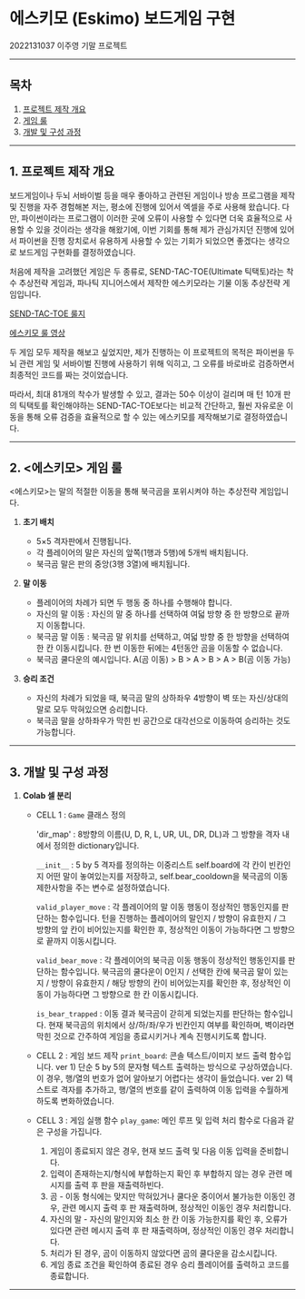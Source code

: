 # 에스키모 (Eskimo) 보드게임 구현

2022131037 이주영 기말 프로젝트

---

## 목차

1. [프로젝트 제작 개요](#프로젝트-제작-개요)
2. [게임 룰](#게임-룰)
3. [개발 및 구성 과정](#개발-및-구성-과정)

---

## 1. 프로젝트 제작 개요

보드게임이나 두뇌 서바이벌 등을 매우 좋아하고 관련된 게임이나 방송 프로그램을 제작 및 진행을 자주 경험해본 저는, 평소에 진행에 있어서 엑셀을 주로 사용해 왔습니다. 다만, 파이썬이라는 프로그램이 이러한 곳에 오류이 사용할 수 있다면 더욱 효율적으로 사용할 수 있을 것이라는 생각을 해왔기에, 이번 기회를 통해 제가 관심가지던 진행에 있어서 파이썬을 진행 장치로서 유용하게 사용할 수 있는 기회가 되었으면 좋겠다는 생각으로 보드게임 구현화를 결정하였습니다.

처음에 제작을 고려했던 게임은 두 종류로, SEND-TAC-TOE(Ultimate 틱택토)라는 착수 추상전략 게임과, 파나틱 지니어스에서 제작한 에스키모라는 기물 이동 추상전략 게임입니다. 

[SEND-TAC-TOE 룰지](https://cafe.naver.com/geniuslike/115)

[에스키모 룰 영상](https://www.youtube.com/watch?v=Z7Nn6rXVP_8)

두 게임 모두 제작을 해보고 싶었지만, 제가 진행하는 이 프로젝트의 목적은 파이썬을 두뇌 관련 게임 및 서바이벌 진행에 사용하기 위해 익히고, 그 오류를 바로바로 검증하면서 최종적인 코드를 짜는 것이었습니다.

따라서, 최대 81개의 착수가 발생할 수 있고, 결과는 50수 이상이 걸리며 매 턴 10개 판의 틱택토를 확인해야하는 SEND-TAC-TOE보다는 비교적 간단하고, 훨씬 자유로운 이동을 통해 오류 검증을 효율적으로 할 수 있는 에스키모를 제작해보기로 결정하였습니다. 

---

## 2. <에스키모> 게임 룰
<에스키모>는 말의 적절한 이동을 통해 북극곰을 포위시켜야 하는 추상전략 게임입니다.

1. **초기 배치**

   * 5×5 격자판에서 진행됩니다.
   * 각 플레이어의 말은 자신의 앞쪽(1행과 5행)에 5개씩 배치됩니다.
   * 북극곰 말은 판의 중앙(3행 3열)에 배치됩니다.

2. **말 이동**

   * 플레이어의 차례가 되면 두 행동 중 하나를 수행해야 합니다.
   * 자신의 말 이동 : 자신의 말 중 하나를 선택하여 여덟 방향 중 한 방향으로 끝까지 이동합니다.
   * 북극곰 말 이동 : 북극곰 말 위치를 선택하고, 여덟 방향 중 한 방향을 선택하여 한 칸 이동시킵니다. 한 번 이동한 뒤에는 4턴동안 곰을 이동할 수 없습니다.
   * 북극곰 쿨다운의 예시입니다. A(곰 이동) > B > A > B > A > B(곰 이동 가능)

3. **승리 조건**

   * 자신의 차례가 되었을 때, 북극곰 말의 상하좌우 4방향이 벽 또는 자신/상대의 말로 모두 막혀있으면 승리합니다.
   * 북극곰 말을 상하좌우가 막힌 빈 공간으로 대각선으로 이동하여 승리하는 것도 가능합니다.

---

## 3. 개발 및 구성 과정

1. **Colab 셀 분리**

   * CELL 1 : `Game` 클래스 정의

     'dir_map' : 8방향의 이름(U, D, R, L, UR, UL, DR, DL)과 그 방향을 격자 내에서 정의한 dictionary입니다.

     `__init__` : 5 by 5 격자를 정의하는 이중리스트 self.board에 각 칸이 빈칸인지 어떤 말이 놓여있는지를 저장하고, self.bear_cooldown을 북극곰의 이동 제한사항을 주는 변수로 설정하였습니다.

     `valid_player_move` : 각 플레이어의 말 이동 행동이 정상적인 행동인지를 판단하는 함수입니다. 턴을 진행하는 플레이어의 말인지 / 방향이 유효한지 / 그 방향의 앞 칸이 비어있는지를 확인한 후, 정상적인 이동이 가능하다면 그 방향으로 끝까지 이동시킵니다.

     `valid_bear_move` : 각 플레이어의 북극곰 이동 행동이 정상적인 행동인지를 판단하는 함수입니다. 북극곰의 쿨다운이 0인지 / 선택한 칸에 북극곰 말이 있는지 / 방향이 유효한지 / 해당 방향의 칸이 비어있는지를 확인한 후, 정상적인 이동이 가능하다면 그 방향으로 한 칸 이동시킵니다.

     `is_bear_trapped` : 이동 결과 북극곰이 갇히게 되었는지를 판단하는 함수입니다. 현재 북극곰의 위치에서 상/하/좌/우가 빈칸인지 여부를 확인하며, 벽이라면 막힌 것으로 간주하여 게임을 종료시키거나 계속 진행시키도록 합니다.
     
   * CELL 2 : 게임 보드 제작
     `print_board`: 콘솔 텍스트/이미지 보드 출력 함수입니다.
     ver 1) 단순 5 by 5의 문자형 텍스트 출력하는 방식으로 구상하였습니다. 이 경우, 행/열의 번호가 없어 알아보기 어렵다는 생각이 들었습니다.
     ver 2) 텍스트로 격자를 추가하고, 행/열의 번호를 같이 출력하여 이동 입력을 수월하게 하도록 변화하였습니다.
     
   * CELL 3 : 게임 실행 함수
     `play_game`: 메인 루프 및 입력 처리 함수로 다음과 같은 구성을 가집니다.
      1. 게임이 종료되지 않은 경우, 현재 보드 출력 및 다음 이동 입력을 준비합니다.
      2. 입력이 존재하는지/형식에 부합하는지 확인 후 부합하지 않는 경우 관련 메시지를 출력 후 판을 재출력하빈다.
      3. 곰 - 이동 형식에는 맞지만 막혀있거나 쿨다운 중이어서 불가능한 이동인 경우, 관련 메시지 출력 후 판 재출력하며, 정상적인 이동인 경우 처리합니다.
      4. 자신의 말 - 자신의 말인지와 최소 한 칸 이동 가능한지를 확인 후, 오류가 있다면 관련 메시지 출력 후 판 재출력하며, 정상적인 이동인 경우 처리합니다.
      5. 처리가 된 경우, 곰이 이동하지 않았다면 곰의 쿨다운을 감소시킵니다.
      6. 게임 종료 조건을 확인하여 종료된 경우 승리 플레이어를 출력하고 코드를 종료합니다.

---
